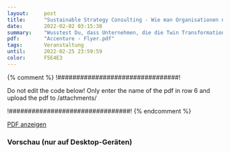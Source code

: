 ```yaml
---
layout:     post
title:      "Sustainable Strategy Consulting - Wie man Organisationen nachhaltiger macht"
date:       2022-02-02 03:15:38
summary:    "Wusstest Du, dass Unternehmen, die die Twin Transformation aus Nachhaltigkeit und Digitalisierung nutzen, mit 2,5-facher Wahrscheinlichkeit zu den leistungsstärksten Unternehmen von Morgen gehören? Nachhaltigkeit ist in aller Munde und aus keinem C-Level mehr wegzudenken"
pdf:        "Accenture - Flyer.pdf"
tags:       Veranstaltung
until:		2022-02-25 23:59:59
color:      F5E4E3
---
```


{% comment %}
!################################!

Do not edit the code below! Only enter the name of the pdf in row 6 and upload the pdf to /attachments/

!################################!
{% endcomment %}

<a class="btn btn-primary" href="{{ site.url }}/attachments/{{page.pdf}}">PDF anzeigen</a>

<h3>Vorschau (nur auf Desktop-Geräten)</h3>
<div class="d-none d-sm-block">
    <object data="{{ site.url }}/attachments/{{page.pdf}}" width="100%" height="1010" type='application/pdf'>
    </object>
</div>
